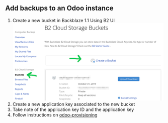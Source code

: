 ## Add backups to an Odoo instance

1. Create a new bucket in Backblaze
1.1 Using B2 UI
![](img/b2-create-bucket.png)
1. Create a new application key associated to the new bucket
1. Take note of the application key ID and the application key
1. Follow instructions on [odoo-provisioning](https://gitlab.com/coopdevs/odoo-provisioning/-/blob/master/README.md#backups-backups)
